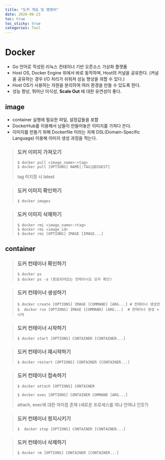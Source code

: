 ```yaml
---
title: "도커 개요 및 명령어"
date: 2020-06-23
toc: true
toc_sticky: true
categories: Tool
---
```


# Docker
- Go 언어로 작성된 리눅스 컨테이너 기반 오픈소스 가상화 플랫폼
- Host OS, Docker Engine 위에서 바로 동작하며, Host의 커널을 공유한다. (커널을 공유하는 경우 I/O 처리가 쉬워져 성능 향상을 꾀할 수 있다.)
- Host OS가 사용하는 자원을 분리하여 여러 환경을 만들 수 있도록 한다.
- 성능 향상, 뛰어난 이식성, __Scale Out__ 에 대한 유연성이 좋다.

## image
- container 실행에 필요한 파일, 설정값들을 포함
- DockerHub를 이용해서 남들이 만들어놓은 이미지를 가져다 쓴다.
- 이미지를 만들기 위해 Dockerfile 이라는 자체 DSL(Domain-Specific Language) 이용해 이미지 생성 과정을 적는다.

> ### 도커 이미지 가져오기   
> ```shell script
> $ docker pull <image_name>:<tag>
> $ docker pull [OPTIONS] NAME[:TAG|@DIGEST]
>  ```
> tag 미지정 시 latest

> ### 도커 이미지 확인하기
> ```shell script
> $ docker images
>  ```

> ### 도커 이미지 삭제하기
> ```shell script
> $ docker rmi <image_name>:<tag>
> $ docker rmi <image_id>
> $ docker rmi [OPTIONS] IMAGE [IMAGE...]
>  ```


## container

> ### 도커 컨테이너 확인하기
> ```shell script
> $ docker ps
> $ docker ps -a (종료되어있는 컨테이너도 모두 확인)
>  ```

> ### 도커 컨테이너 생성하기
> ```shell script
> $ docker create [OPTIONS] IMAGE [COMMAND] [ARG...] # 컨테이너 생성만
> $  docker run [OPTIONS] IMAGE [COMMAND] [ARG...]  # 컨테이너 생성 + 시작
>  ```

> ### 도커 컨테이너 시작하기
> ```shell script
> $ docker start [OPTIONS] CONTAINER [CONTAINER...]

> ### 도커 컨테이너 재시작하기
> ```shell script
> $ docker restart [OPTIONS] CONTAINER [CONTAINER...]
>  ```

> ### 도커 컨테이너 접속하기
>```shell script
> $ docker attach [OPTIONS] CONTAINER
> ```
>```shell script
>$ docker exec [OPTIONS] CONTAINER COMMAND [ARG...]
>```
>  attach, exec에 대한 차이점 존재 (새로운 프로세스를 여냐 안여냐 인듯?)

> ### 도커 컨테이너 정지시키기
> ```shell script
> $  docker stop [OPTIONS] CONTAINER [CONTAINER...]
>  ```

> ### 도커 컨테이너 삭제하기
> ```shell script
> $ docker rm [OPTIONS] CONTAINER [CONTAINER...]
>  ```



